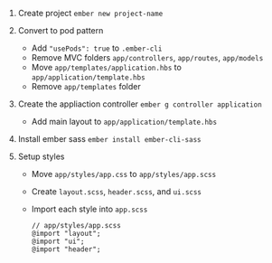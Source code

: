 1. Create project `ember new project-name`

1. Convert to pod pattern
    * Add `"usePods": true` to `.ember-cli`
    * Remove MVC folders `app/controllers`, `app/routes`, `app/models`
    * Move `app/templates/application.hbs` to `app/application/template.hbs`
    * Remove `app/templates` folder

1. Create the appliaction controller `ember g controller application`
   * Add main layout to `app/application/template.hbs`

1. Install ember sass `ember install ember-cli-sass`

1. Setup styles
   * Move `app/styles/app.css` to `app/styles/app.scss`
   * Create `layout.scss`, `header.scss`, and `ui.scss`
   * Import each style into `app.scss`

         // app/styles/app.scss
         @import "layout";
         @import "ui";
         @import "header";


